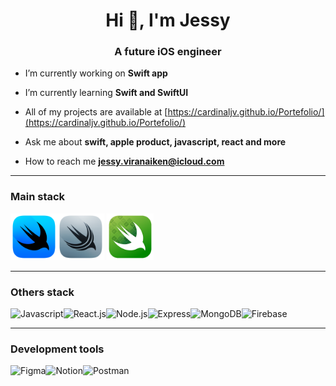 <h1 align="center">Hi 👋, I'm Jessy</h1>
<h3 align="center">A future iOS engineer</h3>

- I’m currently working on **Swift app**

- I’m currently learning **Swift and SwiftUI**

- All of my projects are available at [https://cardinaljv.github.io/Portefolio/](https://cardinaljv.github.io/Portefolio/)

- Ask me about **swift, apple product, javascript, react and more**

- How to reach me **jessy.viranaiken@icloud.com**

----

### Main stack

<img src="https://raw.githubusercontent.com/CardinalJV/CardinalJV/main/assets/logo-swift/swiftui-96x96_2x.png" alt="SwiftUI" width="75" height="75"/><img src="https://raw.githubusercontent.com/CardinalJV/CardinalJV/main/assets/logo-swift/swiftdata-96x96_2x.png" alt="SwiftData" width="75" height="75"/>
<img src="https://raw.githubusercontent.com/CardinalJV/CardinalJV/main/assets/logo-swift/swift-testing-96x96_2x.png" alt="Swift Testing" width="75" height="75"/>

----

### Others stack

<img src="https://skillicons.dev/icons?i=js" alt="Javascript" width="50" height="50"/><img src="https://skillicons.dev/icons?i=react" alt="React.js" width="50" height="50"/><img src="https://skillicons.dev/icons?i=nodejs" alt="Node.js" width="50" height="50"/><img src="https://skillicons.dev/icons?i=express" alt="Express" width="50" height="50"/><img src="https://skillicons.dev/icons?i=mongodb" alt="MongoDB" width="50" height="50"/><img src="https://skillicons.dev/icons?i=firebase" alt="Firebase" width="50" height="50"/>

----

### Development tools

<img src="https://skillicons.dev/icons?i=figma" alt="Figma" width="50" height="50"/><img src="https://skillicons.dev/icons?i=notion" alt="Notion" width="50" height="50"/><img src="https://skillicons.dev/icons?i=postman" alt="Postman" width="50" height="50"/>

